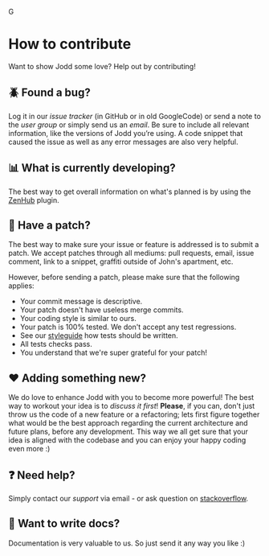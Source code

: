 G
# How to contribute

Want to show Jodd some love? Help out by contributing!

## :beetle: Found a bug?
Log it in our *issue tracker* (in GitHub or in old GoogleCode) or send a note to the *user group* or simply send us an *email*. Be sure to include all relevant information, like the versions of Jodd you’re using. A code snippet that caused the issue as well as any error messages are also very helpful.

## :bar_chart: What is currently developing?

The best way to get overall information on what's planned is by using the [ZenHub](https://www.zenhub.com) plugin.

## :star2: Have a patch?
The best way to make sure your issue or feature is addressed is to submit a patch. We accept patches through all mediums: pull requests, email, issue comment, link to a snippet, graffiti outside of John's apartment, etc.

However, before sending a patch, please make sure that the following applies:

* Your commit message is descriptive.
* Your patch doesn't have useless merge commits.
* Your coding style is similar to ours.
* Your patch is 100% tested. We don't accept any test regressions. 
* See our [styleguide](STYLEGUIDE.md) how tests should be written.
* All tests checks pass.
* You understand that we're super grateful for your patch!

## :heart: Adding something new?
We do love to enhance Jodd with you to become more powerful! The best way to workout your idea is to _discuss it first_! **Please**, if you can, don't just throw us the code of a new feature or a refactoring; lets first figure together what would be the best approach regarding the current architecture and future plans, before any development. This way we all get sure that your idea is aligned with the codebase and you can enjoy your happy coding even more :)

## :question: Need help?
Simply contact our *support* via email - or ask question on [stackoverflow](https://stackoverflow.com/questions/tagged/jodd).

## :closed_book: Want to write docs?
Documentation is very valuable to us. So just send it any way you like :)
